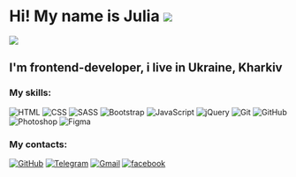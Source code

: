 # Hi! My name is Julia ![](https://media.giphy.com/media/hvRJCLFzcasrR4ia7z/giphy.gif)


![](https://media.giphy.com/media/bGgsc5mWoryfgKBx1u/giphy.gif)


## I'm frontend-developer, i live in Ukraine, Kharkiv

### My skills: 
![HTML](https://img.shields.io/badge/-HTML-333?style=for-the-badge&logo=html5)
![CSS](https://img.shields.io/badge/-CSS-333?style=for-the-badge&logo=css3&logoColor=blue)
![SASS](https://img.shields.io/badge/-SASS-333?style=for-the-badge&logo=SASS)
![Bootstrap](https://img.shields.io/badge/-Bootstrap-333?style=for-the-badge&logo=Bootstrap)
![JavaScript](https://img.shields.io/badge/-JavaScript-333?style=for-the-badge&logo=javascript)
![jQuery](https://img.shields.io/badge/-jQuery-333?style=for-the-badge&logo=jQuery&logoColor=blue)
![Git](https://img.shields.io/badge/-Git-333?style=for-the-badge&logo=Git)
![GitHub](https://img.shields.io/badge/-GitHub-333?style=for-the-badge&logo=GitHub)
![Photoshop](https://img.shields.io/badge/-Photoshop-483D8B?style=for-the-badge&logo=Photoshop)
![Figma](https://img.shields.io/badge/-Figma-333?style=for-the-badge&logo=Figma)


### My contacts:
[![GitHub](https://img.shields.io/badge/-GitHub-333?style=for-the-badge&logo=GitHub&logoColor=fff)](https://github.com/Juliaads22)
[![Telegram](https://img.shields.io/badge/-Telegram-333?style=for-the-badge&logo=telegram&logoColor=27A0D9)](https://t.me/juldev2)
[![Gmail](https://img.shields.io/badge/-Gmail-333?style=for-the-badge&logo=gmail&logoColor=FF0000)](mailto:juliaads22@gmail.com)
[![facebook](https://img.shields.io/badge/Facebook-1877F2?logo=facebook&logoColor=fff&style=for-the-badge) ](https://www.facebook.com/profile.php?id=100027104856250)
